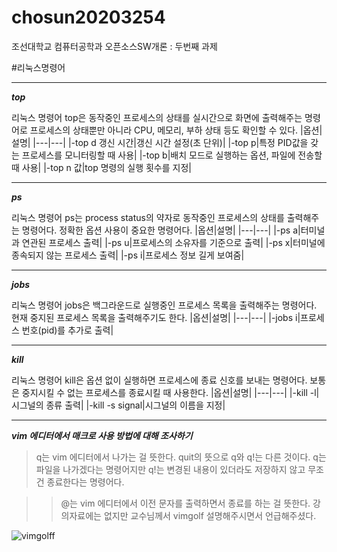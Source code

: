 # chosun20203254
조선대학교 컴퓨터공학과 오픈소스SW개론 : 두번째 과제

#리눅스명령어

****
***top***

리눅스 명령어 top은 동작중인 프로세스의 상태를 실시간으로 화면에 출력해주는 명령어로 프로세스의 상태뿐만 아니라 CPU, 메모리, 부하 상태 등도 확인할 수 있다.
|옵션|설명|
|---|---|
|-top d 갱신 시간|갱신 시간 설정(초 단위)|
|-top p|특정 PID값을 갖는 프로세스를 모니터링할 때 사용|
|-top b|배치 모드로 실행하는 옵션, 파일에 전송할 때 사용|
|-top n 값|top 명령의 실행 횟수를 지정|
****
***ps***

리눅스 명령어 ps는 process status의 약자로 동작중인 프로세스의 상태를 출력해주는 명령어다. 정확한 옵션 사용이 중요한 명령어다.
|옵션|설명|
|---|---|
|-ps a|터미널과 연관된 프로세스 출력|
|-ps u|프로세스의 소유자를 기준으로 출력|
|-ps x|터미널에 종속되지 않는 프로세스 출력|
|-ps i|프로세스 정보 길게 보여줌|
***
***jobs***

리눅스 명령어 jobs은 백그라운드로 실행중인 프로세스 목록을 출력해주는 명령어다. 현재 중지된 프로세스 목록을 출력해주기도 한다.
|옵션|설명|
|---|---|
|-jobs i|프로세스 번호(pid)를 추가로 출력|
***
***kill***

리눅스 명령어 kill은 옵션 없이 실행하면 프로세스에 종료 신호를 보내는 명령어다. 보통은 중지시킬 수 없는 프로세스를 종료시킬 때 사용한다.
|옵션|설명|
|---|---|
|-kill -l|시그널의 종류 출력|
|-kill -s signal|시그널의 이름을 지정|
***


***vim 에디터에서 매크로 사용 방법에 대해 조사하기***

> q는 vim 에디터에서 나가는 걸 뜻한다. quit의 뜻으로 q와 q!는 다른 것이다. q는 파일을 나가겠다는 명령어지만 q!는 변경된 내용이 있더라도 저장하지 않고 무조건 종료한다는 명령어다.

>> @는 vim 에디터에서 이전 문자를 출력하면서 종료를 하는 걸 뜻한다. 강의자료에는 없지만 교수님께서 vimgolf 설명해주시면서 언급해주셨다. 

![vimgolff](https://user-images.githubusercontent.com/106863241/171995185-8e2b9998-8728-4b59-a30b-42f6b613cfca.png)
